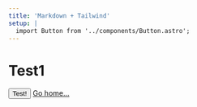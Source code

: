 ```yaml
---
title: 'Markdown + Tailwind'
setup: |
  import Button from '../components/Button.astro';
---
```

# Test1

<div class="grid place-items-center h-screen content-center">
    <Button>Test!</Button>
    <a href="../" class="p-4 underline">Go home...</a>
</div>

